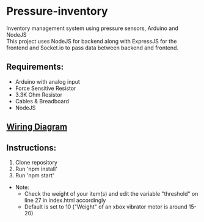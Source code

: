 # Pressure-inventory
Inventory management system using pressure sensors, Arduino and NodeJS<br>
This project uses NodeJS for backend along with ExpressJS for the frontend and Socket.io to pass data between backend and frontend.


## Requirements:
* Arduino with analog input
* Force Sensitive Resistor
* 3.3K Ohm Resistor
* Cables & Breadboard
* NodeJS

## <a href="https://www.circuito.io/app?components=512,9376,11021">Wiring Diagram</a>

## Instructions:
1. Clone repository
2. Run 'npm install'
4. Run 'npm start'

* Note: 
  * Check the weight of your item(s) and edit the variable "threshold" on line 27 in index.html accordingly
  * Default is set to 10 ("Weight" of an xbox vibrator motor is around 15-20)
